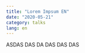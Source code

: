 ```yaml
---
title: "Lorem Impsum EN"
date: "2020-05-21"
category: talks
lang: en
---
```


ASDAS
DAS
DA
DAS
DAS
DAS
